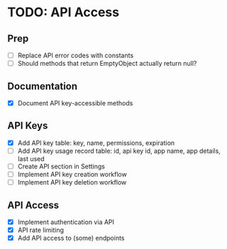 # TODO: API Access

## Prep
- [ ] Replace API error codes with constants
- [ ] Should methods that return EmptyObject actually return null?

## Documentation

- [x] Document API key-accessible methods

## API Keys

- [x] Add API key table: key, name, permissions, expiration
- [ ] Add API key usage record table: id, api key id, app name, app details, last used
- [ ] Create API section in Settings
- [ ] Implement API key creation workflow
- [ ] Implement API key deletion workflow

## API Access

- [x] Implement authentication via API
- [x] API rate limiting
- [x] Add API access to (some) endpoints